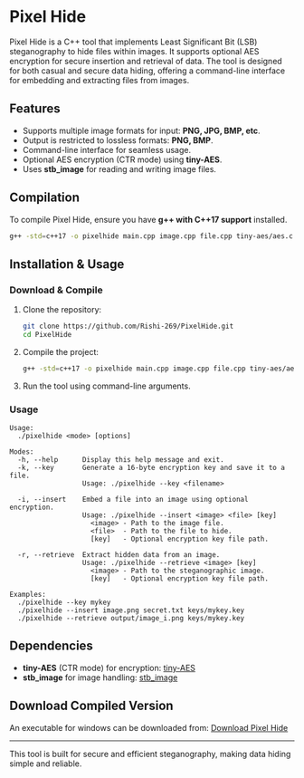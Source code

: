 # Pixel Hide

Pixel Hide is a C++ tool that implements Least Significant Bit (LSB) steganography to hide files within images. It supports optional AES encryption for secure insertion and retrieval of data. The tool is designed for both casual and secure data hiding, offering a command-line interface for embedding and extracting files from images.

## Features
- Supports multiple image formats for input: **PNG, JPG, BMP, etc**.
- Output is restricted to lossless formats: **PNG, BMP**.
- Command-line interface for seamless usage.
- Optional AES encryption (CTR mode) using **tiny-AES**.
- Uses **stb_image** for reading and writing image files.

## Compilation
To compile Pixel Hide, ensure you have **g++ with C++17 support** installed.

```sh
g++ -std=c++17 -o pixelhide main.cpp image.cpp file.cpp tiny-aes/aes.c 
```

## Installation & Usage
### Download & Compile
1. Clone the repository:
   ```sh
   git clone https://github.com/Rishi-269/PixelHide.git
   cd PixelHide
   ```
2. Compile the project:
   ```sh
   g++ -std=c++17 -o pixelhide main.cpp image.cpp file.cpp tiny-aes/aes.c 
   ```
3. Run the tool using command-line arguments.

### Usage
```
Usage:
  ./pixelhide <mode> [options]

Modes:
  -h, --help      Display this help message and exit.
  -k, --key       Generate a 16-byte encryption key and save it to a file.
                  Usage: ./pixelhide --key <filename>

  -i, --insert    Embed a file into an image using optional encryption.
                  Usage: ./pixelhide --insert <image> <file> [key]
                    <image> - Path to the image file.
                    <file>  - Path to the file to hide.
                    [key]   - Optional encryption key file path.

  -r, --retrieve  Extract hidden data from an image.
                  Usage: ./pixelhide --retrieve <image> [key]
                    <image> - Path to the steganographic image.
                    [key]   - Optional encryption key file path.

Examples:
  ./pixelhide --key mykey
  ./pixelhide --insert image.png secret.txt keys/mykey.key
  ./pixelhide --retrieve output/image_i.png keys/mykey.key
```

## Dependencies
- **tiny-AES** (CTR mode) for encryption: [tiny-AES](https://github.com/kokke/tiny-AES-c)
- **stb_image** for image handling: [stb_image](https://github.com/nothings/stb)

## Download Compiled Version
An executable for windows can be downloaded from:
[Download Pixel Hide](https://github.com/Rishi-269/PixelHide/releases/tag/v1.0)

---

This tool is built for secure and efficient steganography, making data hiding simple and reliable.
